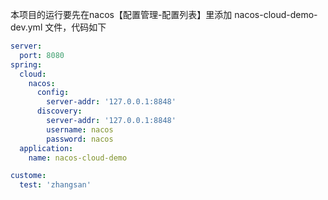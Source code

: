 本项目的运行要先在nacos【配置管理-配置列表】里添加 nacos-cloud-demo-dev.yml 文件，代码如下
```yaml
server:
  port: 8080
spring:
  cloud:
    nacos:
      config:
        server-addr: '127.0.0.1:8848'
      discovery:
        server-addr: '127.0.0.1:8848'
        username: nacos
        password: nacos
  application:
    name: nacos-cloud-demo

custome:
  test: 'zhangsan'
```